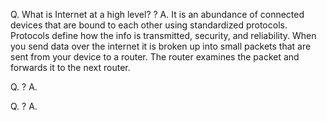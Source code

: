 Q. What is Internet at a high level?
?
A. It is an abundance of connected devices that are bound to each other using standardized protocols. Protocols define how the info is transmitted, security, and reliability. When you send data over the internet it is broken up into small packets that are sent from your device to a router. The router examines the packet and forwards it to the next router.

Q. 
?
A. 

Q. 
?
A. 
